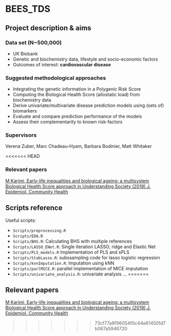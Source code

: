 # BEES_TDS
## Project description & aims
### Data set (N~500,000) 
 - UK Biobank
 - Genetic and biochemistry data, lifestyle and socio-economic factors
 - Outcomes of interest: __cardiovascular disease__
 
### Suggested methodological approaches
 - Integrating the genetic information in a Polygenic Risk Score
 - Computing the Biological Health Score (allostatic load) from biochemistry data
 - Derive univariate/multivariate disease prediction models using (sets of) biomarkers 
 - Evaluate and compare prediction performance of the models
 - Assess their complementarity to known risk-factors
 
### Supervisors
Verena Zuber, Marc Chadeau-Hyam, Barbara Bodinier, Matt Whitaker

<<<<<<< HEAD
### Relevant papers
[M Karimi, Early-life inequalities and biological ageing: a multisystem Biological Health Score approach in Understanding Society (2019) J. Epidemiol. Community Health](https://jech.bmj.com/content/73/8/693)

## Scripts reference

Useful scripts:

* `Scripts/preprocessing.R`
* `Scripts/EDA.R`
* `Scripts/BHS.R`: Calculating BHS with multiple references
* `Scripts/LASSO_ENet.R`: Single iteration LASSO, ridge and Elastic Net
* `Scripts/PLS_models.R` Implementation of PLS and sPLS
* `Scripts/StabLasso.R`: subssampling code for lasso logistic regression 
* `Scripts/knnImputation.R`: Imputation using kNN
* `Scripts/parlMICE.R`: parallel implementation of MICE imputation
* `Scripts/univariate_analysis.R`: univariate analysis
...
=======
## Relevant papers
[M Karimi, Early-life inequalities and biological ageing: a multisystem Biological Health Score approach in Understanding Society (2019) J. Epidemiol. Community Health](https://jech.bmj.com/content/73/8/693)
>>>>>>> 73cf77a8f96054f0c44e61450fd7b067a5946720




